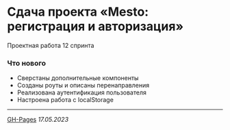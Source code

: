 # Сдача проекта «Mesto: регистрация и авторизация»

Проектная работа 12 спринта

### Что нового

* Сверстаны дополнительные компоненты
* Созданы роуты и описаны перенаправления
* Реализована аутентификация пользователя
* Настроена работа с localStorage




-----

[GH-Pages](http://i-t.github.io/mesto-react)
_17.05.2023_